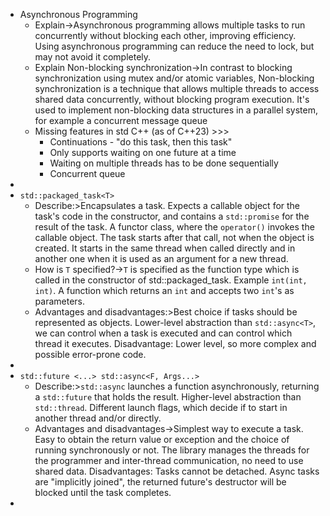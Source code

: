 - Asynchronous Programming
    - Explain→Asynchronous programming allows multiple tasks to run concurrently without blocking each other, improving efficiency. Using asynchronous programming can reduce the need to lock, but may not avoid it completely.
    - Explain Non-blocking synchronization→In contrast to blocking synchronization using mutex and/or atomic variables, Non-blocking synchronization is a technique that allows multiple threads to access shared data concurrently, without blocking program execution. It's used to implement non-blocking data structures in a parallel system, for example a concurrent message queue
    - Missing features in std C++ (as of C++23) >>>
        - Continuations - "do this task, then this task"
        - Only supports waiting on one future at a time
        - Waiting on multiple threads has to be done sequentially
        - Concurrent queue
- 
- `std::packaged_task<T>`
    - Describe:>Encapsulates a task. Expects a callable object for the task's code in the constructor, and contains a `std::promise` for the result of the task. A functor class, where the `operator()` invokes the callable object. The task starts after that call, not when the object is created. It starts in the same thread when called directly and in another one when it is used as an argument for a new thread.
    - How is `T` specified?→`T` is specified as the function type which is called in the constructor of std::packaged_task. Example `int(int, int)`. A function which returns an `int` and accepts two `int`'s as parameters. 
    - Advantages and disadvantages:>Best choice if tasks should be represented as objects. Lower-level abstraction than `std::async<T>`, we can control when a task is executed and can control which thread it executes. Disadvantage: Lower level, so more complex and possible error-prone code.
- 
- `std::future <...> std::async<F, Args...>` 
    - Describe:>`std::async` launches a function asynchronously, returning a `std::future` that holds the result. Higher-level abstraction than `std::thread`. Different launch flags, which decide if to start in another thread and/or directly.
    - Advantages and disadvantages→Simplest way to execute a task. Easy to obtain the return value or exception and the choice of running synchronously or not. The library manages the threads for the programmer and inter-thread communication, no need to use shared data. Disadvantages: Tasks cannot be detached. Async tasks are "implicitly joined", the returned future's destructor will be blocked until the task completes.
- 
